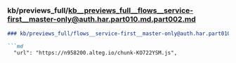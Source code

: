 ### kb/previews_full/kb__previews_full__flows__service-first__master-only@auth.har.part010.md.part002.md

```md
### kb/previews_full/flows__service-first__master-only@auth.har.part010.md (part 002)

```md
  "url": "https://n958200.alteg.io/chunk-KO722YSM.js",
          
```

```

```
